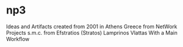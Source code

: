 # np3
Ideas and Artifacts created from 2001 in Athens Greece from NetWork Projects s.m.c.
from Efstratios (Stratos) Lamprinos Vlattas
With a Main Workflow
